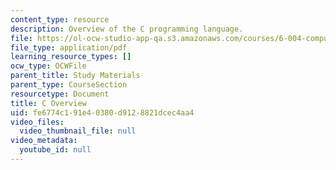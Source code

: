 ```yaml
---
content_type: resource
description: Overview of the C programming language.
file: https://ol-ocw-studio-app-qa.s3.amazonaws.com/courses/6-004-computation-structures-spring-2009/fe6774c191e40380d9128821dcec4aa4_MIT6_004s09_study_c_overview.pdf
file_type: application/pdf
learning_resource_types: []
ocw_type: OCWFile
parent_title: Study Materials
parent_type: CourseSection
resourcetype: Document
title: C Overview
uid: fe6774c1-91e4-0380-d912-8821dcec4aa4
video_files:
  video_thumbnail_file: null
video_metadata:
  youtube_id: null
---
```

